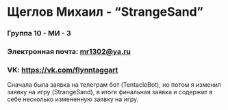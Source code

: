 #  **Щеглов Михаил - “StrangeSand”**


### Группа **10 - МИ - 3**
### Электронная почта: **mr1302@ya.ru**
### VK: **https://vk.com/flynntaggart**



Сначала была заявка на телеграм бот (TentacleBot), но потом я изменил заявку на игру (StrangeSand), в итоге финальная заявка и содержит в себе несколько измененную заявку на игру.